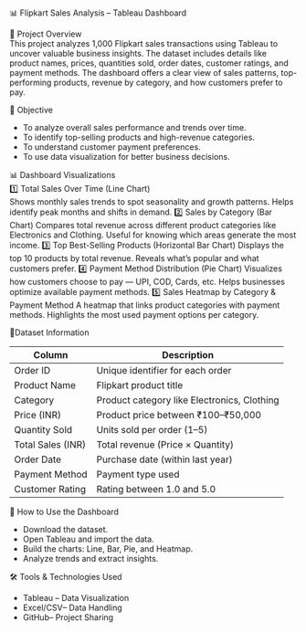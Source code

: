📊 Flipkart Sales Analysis – Tableau Dashboard

📌 Project Overview  
This project analyzes 1,000 Flipkart sales transactions using Tableau to uncover valuable business insights. The dataset includes details like product names, prices, quantities sold, order dates, customer ratings, and payment methods. The dashboard offers a clear view of sales patterns, top-performing products, revenue by category, and how customers prefer to pay.

🎯 Objective  
- To analyze overall sales performance and trends over time.  
- To identify top-selling products and high-revenue categories.  
- To understand customer payment preferences.  
- To use data visualization for better business decisions.

📊 Dashboard Visualizations  
1️⃣ Total Sales Over Time (Line Chart)  
Shows monthly sales trends to spot seasonality and growth patterns. Helps identify peak months and shifts in demand.
2️⃣ Sales by Category (Bar Chart)
Compares total revenue across different product categories like Electronics and Clothing. Useful for knowing which areas generate the most income.
3️⃣ Top Best-Selling Products (Horizontal Bar Chart)
Displays the top 10 products by total revenue. Reveals what’s popular and what customers prefer.
4️⃣ Payment Method Distribution (Pie Chart) 
Visualizes how customers choose to pay — UPI, COD, Cards, etc. Helps businesses optimize available payment methods.
5️⃣ Sales Heatmap by Category & Payment Method 
A heatmap that links product categories with payment methods. Highlights the most used payment options per category.

📂Dataset Information  

| Column | Description |
|--------|-------------|
| Order ID | Unique identifier for each order |
| Product Name | Flipkart product title |
| Category | Product category like Electronics, Clothing |
| Price (INR) | Product price between ₹100–₹50,000 |
| Quantity Sold | Units sold per order (1–5) |
| Total Sales (INR) | Total revenue (Price × Quantity) |
| Order Date | Purchase date (within last year) |
| Payment Method | Payment type used |
| Customer Rating | Rating between 1.0 and 5.0 |

🚀 How to Use the Dashboard  
- Download the dataset.  
- Open Tableau and import the data.  
- Build the charts: Line, Bar, Pie, and Heatmap.  
- Analyze trends and extract insights.

🛠 Tools & Technologies Used  
- Tableau – Data Visualization  
- Excel/CSV– Data Handling  
- GitHub– Project Sharing
